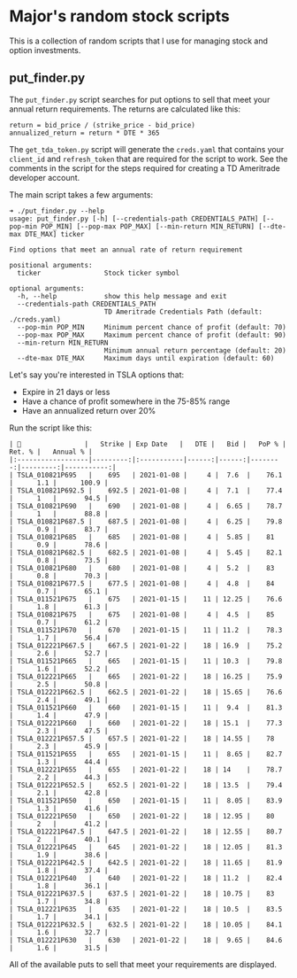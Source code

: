 # Major's random stock scripts

This is a collection of random scripts that I use for managing stock and
option investments.

## put_finder.py

The `put_finder.py` script searches for put options to sell that meet your
annual return requirements. The returns are calculated like this:

```
return = bid_price / (strike_price - bid_price)
annualized_return = return * DTE * 365
```

The `get_tda_token.py` script will generate the `creds.yaml` that contains
your `client_id` and `refresh_token` that are required for the script to work.
See the comments in the script for the steps required for creating a TD
Ameritrade developer account.

The main script takes a few arguments:

```
➜ ./put_finder.py --help
usage: put_finder.py [-h] [--credentials-path CREDENTIALS_PATH] [--pop-min POP_MIN] [--pop-max POP_MAX] [--min-return MIN_RETURN] [--dte-max DTE_MAX] ticker

Find options that meet an annual rate of return requirement

positional arguments:
  ticker                Stock ticker symbol

optional arguments:
  -h, --help            show this help message and exit
  --credentials-path CREDENTIALS_PATH
                        TD Ameritrade Credentials Path (default: ./creds.yaml)
  --pop-min POP_MIN     Minimum percent chance of profit (default: 70)
  --pop-max POP_MAX     Maximum percent chance of profit (default: 90)
  --min-return MIN_RETURN
                        Minimum annual return percentage (default: 20)
  --dte-max DTE_MAX     Maximum days until expiration (default: 60)

```

Let's say you're interested in TSLA options that:

* Expire in 21 days or less
* Have a chance of profit somewhere in the 75-85% range
* Have an annualized return over 20%

Run the script like this:

```
| 💸                |   Strike | Exp Date   |   DTE |   Bid |   PoP % |   Ret. % |   Annual % |
|:------------------|---------:|:-----------|------:|------:|--------:|---------:|-----------:|
| TSLA_010821P695   |    695   | 2021-01-08 |     4 |  7.6  |    76.1 |      1.1 |      100.9 |
| TSLA_010821P692.5 |    692.5 | 2021-01-08 |     4 |  7.1  |    77.4 |      1   |       94.5 |
| TSLA_010821P690   |    690   | 2021-01-08 |     4 |  6.65 |    78.7 |      1   |       88.8 |
| TSLA_010821P687.5 |    687.5 | 2021-01-08 |     4 |  6.25 |    79.8 |      0.9 |       83.7 |
| TSLA_010821P685   |    685   | 2021-01-08 |     4 |  5.85 |    81   |      0.9 |       78.6 |
| TSLA_010821P682.5 |    682.5 | 2021-01-08 |     4 |  5.45 |    82.1 |      0.8 |       73.5 |
| TSLA_010821P680   |    680   | 2021-01-08 |     4 |  5.2  |    83   |      0.8 |       70.3 |
| TSLA_010821P677.5 |    677.5 | 2021-01-08 |     4 |  4.8  |    84   |      0.7 |       65.1 |
| TSLA_011521P675   |    675   | 2021-01-15 |    11 | 12.25 |    76.6 |      1.8 |       61.3 |
| TSLA_010821P675   |    675   | 2021-01-08 |     4 |  4.5  |    85   |      0.7 |       61.2 |
| TSLA_011521P670   |    670   | 2021-01-15 |    11 | 11.2  |    78.3 |      1.7 |       56.4 |
| TSLA_012221P667.5 |    667.5 | 2021-01-22 |    18 | 16.9  |    75.2 |      2.6 |       52.7 |
| TSLA_011521P665   |    665   | 2021-01-15 |    11 | 10.3  |    79.8 |      1.6 |       52.2 |
| TSLA_012221P665   |    665   | 2021-01-22 |    18 | 16.25 |    75.9 |      2.5 |       50.8 |
| TSLA_012221P662.5 |    662.5 | 2021-01-22 |    18 | 15.65 |    76.6 |      2.4 |       49.1 |
| TSLA_011521P660   |    660   | 2021-01-15 |    11 |  9.4  |    81.3 |      1.4 |       47.9 |
| TSLA_012221P660   |    660   | 2021-01-22 |    18 | 15.1  |    77.3 |      2.3 |       47.5 |
| TSLA_012221P657.5 |    657.5 | 2021-01-22 |    18 | 14.55 |    78   |      2.3 |       45.9 |
| TSLA_011521P655   |    655   | 2021-01-15 |    11 |  8.65 |    82.7 |      1.3 |       44.4 |
| TSLA_012221P655   |    655   | 2021-01-22 |    18 | 14    |    78.7 |      2.2 |       44.3 |
| TSLA_012221P652.5 |    652.5 | 2021-01-22 |    18 | 13.5  |    79.4 |      2.1 |       42.8 |
| TSLA_011521P650   |    650   | 2021-01-15 |    11 |  8.05 |    83.9 |      1.3 |       41.6 |
| TSLA_012221P650   |    650   | 2021-01-22 |    18 | 12.95 |    80   |      2   |       41.2 |
| TSLA_012221P647.5 |    647.5 | 2021-01-22 |    18 | 12.55 |    80.7 |      2   |       40.1 |
| TSLA_012221P645   |    645   | 2021-01-22 |    18 | 12.05 |    81.3 |      1.9 |       38.6 |
| TSLA_012221P642.5 |    642.5 | 2021-01-22 |    18 | 11.65 |    81.9 |      1.8 |       37.4 |
| TSLA_012221P640   |    640   | 2021-01-22 |    18 | 11.2  |    82.4 |      1.8 |       36.1 |
| TSLA_012221P637.5 |    637.5 | 2021-01-22 |    18 | 10.75 |    83   |      1.7 |       34.8 |
| TSLA_012221P635   |    635   | 2021-01-22 |    18 | 10.5  |    83.5 |      1.7 |       34.1 |
| TSLA_012221P632.5 |    632.5 | 2021-01-22 |    18 | 10.05 |    84.1 |      1.6 |       32.7 |
| TSLA_012221P630   |    630   | 2021-01-22 |    18 |  9.65 |    84.6 |      1.6 |       31.5 |
```

All of the available puts to sell that meet your requirements are displayed.

[robin-stocks login documentation]: https://robin-stocks.readthedocs.io/en/latest/quickstart.html#importing-and-logging-in
